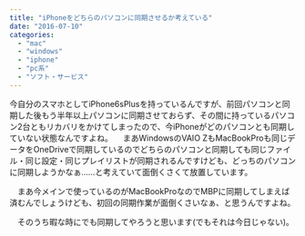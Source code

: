 ```yaml
---
title: "iPhoneをどちらのパソコンに同期させるか考えている"
date: "2016-07-10"
categories: 
  - "mac"
  - "windows"
  - "iphone"
  - "pc系"
  - "ソフト・サービス"
---
```


今自分のスマホとしてiPhone6sPlusを持っているんですが、前回パソコンと同期した後もう半年以上パソコンに同期させておらず、その間に持っているパソコン2台ともリカバリをかけてしまったので、今iPhoneがどのパソコンとも同期していない状態なんですよね。 　まあWindowsのVAIO ZもMacBookProも同じデータをOneDriveで同期しているのでどちらのパソコンと同期しても同じファイル・同じ設定・同じプレイリストが同期されるんですけども、どっちのパソコンに同期しようかなぁ……と考えていて面倒くさくて放置しています。

　まあ今メインで使っているのがMacBookProなのでMBPに同期してしまえば済むんでしょうけども、初回の同期作業が面倒くさいなぁ、と思うんですよね。

　そのうち暇な時にでも同期してやろうと思います(でもそれは今日じゃない)。
